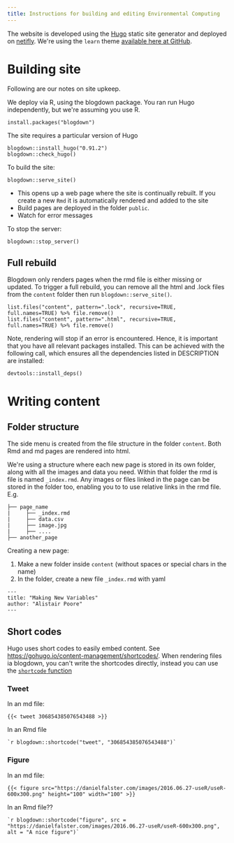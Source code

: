 ```yaml
---
title: Instructions for building and editing Environmental Computing
---
```


The website is developed using the [Hugo](https://hugodocs.info) static site generator and deployed on [netifly](netlify.com). We're using the `learn`  theme [available here at GitHub](https://github.com/matcornic/hugo-theme-learn).

# Building site 

Following are our notes on site upkeep.

We deploy via R, using the blogdown package. You ran run Hugo independently, but we're assuming you use R. 

```
install.packages("blogdown")
```

The site requires a particular version of Hugo

```
blogdown::install_hugo("0.91.2")
blogdown::check_hugo()
```

To build the site:

```
blogdown::serve_site()
```

- This opens up a web page where the site is continually rebuilt. If you create a new `Rmd` it is automatically rendered and added to the site
- Build pages are deployed in the folder `public`. 
- Watch for error messages

To stop the server:

```
blogdown::stop_server()
```

## Full rebuild

Blogdown only renders pages when the rmd file is either missing or updated. To trigger a full rebuild, you can remove all the html and .lock files from the `content` folder then run `blogdown::serve_site()`. 

```
list.files("content", pattern=".lock", recursive=TRUE, full.names=TRUE) %>% file.remove()
list.files("content", pattern=".html", recursive=TRUE, full.names=TRUE) %>% file.remove()
```

Note, rendering will stop if an error is encountered. Hence, it is important that you have all relevant packages installed. This can be achieved with the following call, which ensures all the dependencies listed in DESCRIPTION are installed:

```
devtools::install_deps()
```


# Writing content

## Folder structure

The side menu is created from the file structure in the folder `content`. Both Rmd and md pages are rendered into html. 

We're using a structure where each new page is stored in its own folder, along with all the images and data you need. Within that folder the rmd is file is named `_index.rmd`. Any images or files linked in the page can be stored in the folder too, enabling you to to use relative links in the rmd file. E.g.

```
├── page_name
|     ├── _index.rmd
|     ├── data.csv
|     ├── image.jpg
|     ├── ....
├── another_page
```

Creating a new page:

1. Make a new folder inside `content` (without spaces or special chars in the name)
2. In the folder, create a new file `_index.rmd` with yaml

```
---
title: "Making New Variables"
author: "Alistair Poore"
---
```


## Short codes

Hugo uses short codes to easily embed content. See https://gohugo.io/content-management/shortcodes/. When rendering files ia blogdown, you can't write the shortcodes directly, instead you can use the [`shortcode` function](https://rdrr.io/github/rstudio/blogdown/man/shortcode.html)



### Tweet
In an md file:

```
{{< tweet 306854385076543488 >}}
```

In an Rmd file

```
`r blogdown::shortcode("tweet", "306854385076543488")`
```
### Figure

In an md file:

```
{{< figure src="https://danielfalster.com/images/2016.06.27-useR/useR-600x300.png" height="100" width="100" >}}
```

In an Rmd file??

```
`r blogdown::shortcode("figure", src = "https://danielfalster.com/images/2016.06.27-useR/useR-600x300.png", alt = "A nice figure")`
```



